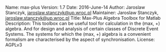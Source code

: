 Name: max-plus
Version: 1.7
Date: 2016-June-14
Author: Jaroslaw Stanczyk, jaroslaw.stanczyk@up.wroc.pl
Maintainer: Jaroslaw Stanczyk, jaroslaw.stanczyk@up.wroc.pl
Title: Max-Plus Algebra Toolbox for Matlab
Description: This toolbox can be useful tool for calculation in the (max, +) algebra.
 And for design and analysis of certain classes of Discrete Event Systems.
 The systems for which the (max, +) algebra is a convenient formalism are
 characterised by the aspect of synchronisation.
License: AGPLv3
